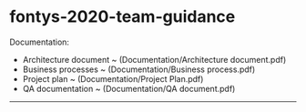 ﻿# fontys-2020-team-guidance

Documentation:
  - Architecture document ~ (Documentation/Architecture document.pdf)
  - Business processes ~ (Documentation/Business process.pdf)
  - Project plan ~ (Documentation/Project Plan.pdf)
  - QA documentation ~ (Documentation/QA document.pdf)
________________________________________________________________
